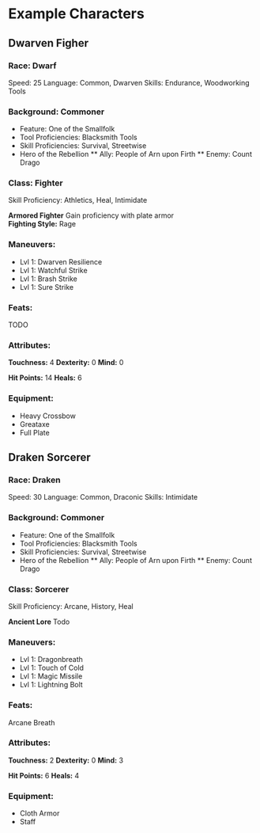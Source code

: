 # Example Characters

## Dwarven Figher
### Race: Dwarf

Speed: 25
Language: Common, Dwarven
Skills: Endurance, Woodworking Tools

### Background: Commoner
* Feature: One of the Smallfolk
* Tool Proficiencies: Blacksmith Tools
* Skill Proficiencies: Survival, Streetwise
* Hero of the Rebellion
** Ally: People of Arn upon Firth
** Enemy: Count Drago

### Class: Fighter
Skill Proficiency: Athletics, Heal, Intimidate

__Armored Fighter__ Gain proficiency with plate armor  
__Fighting Style:__ Rage

### Maneuvers:
* Lvl 1: Dwarven Resilience
* Lvl 1: Watchful Strike
* Lvl 1: Brash Strike
* Lvl 1: Sure Strike

### Feats: 
TODO

### Attributes:
__Touchness:__ 4
__Dexterity:__ 0
__Mind:__ 0

__Hit Points:__ 14
__Heals:__ 6

### Equipment:
* Heavy Crossbow
* Greataxe
* Full Plate

## Draken Sorcerer

### Race: Draken

Speed: 30
Language: Common, Draconic
Skills: Intimidate

### Background: Commoner
* Feature: One of the Smallfolk
* Tool Proficiencies: Blacksmith Tools
* Skill Proficiencies: Survival, Streetwise
* Hero of the Rebellion
** Ally: People of Arn upon Firth
** Enemy: Count Drago

### Class: Sorcerer
Skill Proficiency: Arcane, History, Heal

__Ancient Lore__ Todo

### Maneuvers:
* Lvl 1: Dragonbreath
* Lvl 1: Touch of Cold
* Lvl 1: Magic Missile
* Lvl 1: Lightning Bolt

### Feats: 
Arcane Breath

### Attributes:
__Touchness:__ 2
__Dexterity:__ 0
__Mind:__ 3

__Hit Points:__ 6
__Heals:__ 4

### Equipment:
* Cloth Armor
* Staff
